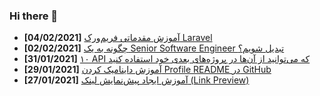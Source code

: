 ### Hi there 👋

<!-- posts -->
* **[04/02/2021]** [آموزش مقدماتی فریم‌ورک Laravel](https://liara.ir/blog/%d8%a2%d9%85%d9%88%d8%b2%d8%b4-%d9%85%d9%82%d8%af%d9%85%d8%a7%d8%aa%db%8c-%d9%81%d8%b1%db%8c%d9%85%e2%80%8c%d9%88%d8%b1%da%a9-laravel/ "آموزش مقدماتی فریم‌ورک Laravel")
* **[02/02/2021]** [چگونه به یک Senior Software Engineer تبدیل شویم؟](https://liara.ir/blog/%da%86%da%af%d9%88%d9%86%d9%87-%d8%a8%d9%87-%db%8c%da%a9-senior-software-engineer-%d8%aa%d8%a8%d8%af%db%8c%d9%84-%d8%b4%d9%88%db%8c%d9%85%d8%9f/ "چگونه به یک Senior Software Engineer تبدیل شویم؟")
* **[31/01/2021]** [۱۰ API که می‌توانید از آن‌ها در پروژه‌های بعدی خود استفاده کنید](https://liara.ir/blog/%db%b1%db%b0-api-%da%a9%d9%87-%d9%85%db%8c%e2%80%8c%d8%aa%d9%88%d8%a7%d9%86%db%8c%d8%af-%d8%a7%d8%b2-%d8%a2%d9%86%e2%80%8c%d9%87%d8%a7-%d8%af%d8%b1-%d9%be%d8%b1%d9%88%da%98%d9%87%e2%80%8c%d9%87%d8%a7/ "۱۰ API که می‌توانید از آن‌ها در پروژه‌های بعدی خود استفاده کنید")
* **[29/01/2021]** [آموزش داینامیک کردن Profile README در GitHub](https://liara.ir/blog/%d8%a2%d9%85%d9%88%d8%b2%d8%b4-%d8%af%d8%a7%db%8c%d9%86%d8%a7%d9%85%db%8c%da%a9-%da%a9%d8%b1%d8%af%d9%86-profile-readme-%d8%af%d8%b1-github/ "آموزش داینامیک کردن Profile README در GitHub")
* **[27/01/2021]** [آموزش ایجاد پیش‌نمایش لینک‌ (Link Preview)](https://liara.ir/blog/%d8%a2%d9%85%d9%88%d8%b2%d8%b4-%d8%a7%db%8c%d8%ac%d8%a7%d8%af-%d9%be%db%8c%d8%b4%e2%80%8c%d9%86%d9%85%d8%a7%db%8c%d8%b4-%d9%84%db%8c%d9%86%da%a9%e2%80%8c-link-preview/ "آموزش ایجاد پیش‌نمایش لینک‌ (Link Preview)")<!-- /posts -->

